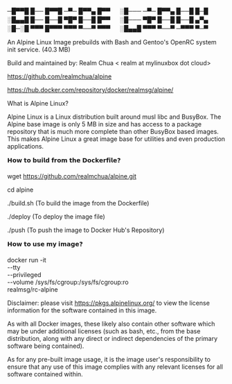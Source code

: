 
─█▀▀█ █── █▀▀█ ─▀─ █▀▀▄ █▀▀ 　 ░█─── ─▀─ █▀▀▄ █──█ █─█ 
░█▄▄█ █── █──█ ▀█▀ █──█ █▀▀ 　 ░█─── ▀█▀ █──█ █──█ ▄▀▄ 
░█─░█ ▀▀▀ █▀▀▀ ▀▀▀ ▀──▀ ▀▀▀ 　 ░█▄▄█ ▀▀▀ ▀──▀ ─▀▀▀ ▀─▀

An Alpine Linux Image prebuilds with Bash and Gentoo's OpenRC system init service. (40.3 MB)

Build and maintained by: Realm Chua < realm at mylinuxbox dot cloud>

https://github.com/realmchua/alpine

https://hub.docker.com/repository/docker/realmsg/alpine/

What is Alpine Linux?

Alpine Linux is a Linux distribution built around musl libc and BusyBox.
The Alpine base image is only 5 MB in size and has access to a package repository that is much more complete than other BusyBox based images.
This makes Alpine Linux a great image base for utilities and even production applications.

𝗛𝗼𝘄 𝘁𝗼 𝗯𝘂𝗶𝗹𝗱 𝗳𝗿𝗼𝗺 𝘁𝗵𝗲 𝗗𝗼𝗰𝗸𝗲𝗿𝗳𝗶𝗹𝗲❓

wget https://github.com/realmchua/alpine.git

cd alpine

./build.sh (To build the image from the Dockerfile)

./deploy (To deploy the image file)

./push (To push the image to Docker Hub's Repository)

𝗛𝗼𝘄 𝘁𝗼 𝘂𝘀𝗲 𝗺𝘆 𝗶𝗺𝗮𝗴𝗲❓

docker run -it \
  --tty \
  --privileged \
  --volume /sys/fs/cgroup:/sys/fs/cgroup:ro \
  realmsg/rc-alpine
  
Disclaimer: please visit https://pkgs.alpinelinux.org/ to view the license information for the software contained in this image.

As with all Docker images, these likely also contain other software which may be under additional licenses (such as bash, etc., from the base distribution, along with any direct or indirect dependencies of the primary software being contained).

As for any pre-built image usage, it is the image user's responsibility to ensure that any use of this image complies with any relevant licenses for all software contained within.
